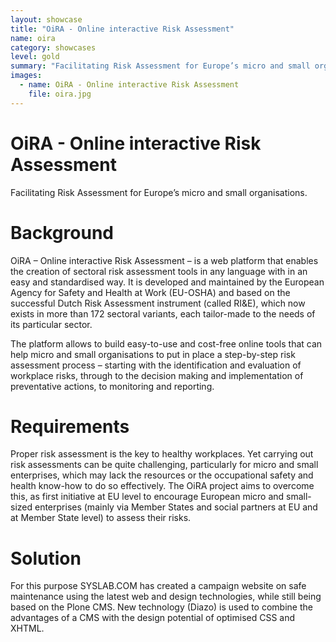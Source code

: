 ```yaml
---
layout: showcase
title: "OiRA - Online interactive Risk Assessment"
name: oira
category: showcases
level: gold
summary: "Facilitating Risk Assessment for Europe’s micro and small organisations, OiRA is a European online platform to create free and easy-to-use sectoral risk assessment tools for small and micro-companies."
images:
  - name: OiRA - Online interactive Risk Assessment
    file: oira.jpg
---
```


# OiRA - Online interactive Risk Assessment

Facilitating Risk Assessment for Europe’s micro and small organisations.

# Background

OiRA – Online interactive Risk Assessment – is a web platform that enables the creation of sectoral risk assessment tools in any language with in an easy and standardised way. It is developed and maintained by the European Agency for Safety and Health at Work (EU-OSHA) and based on the successful Dutch Risk Assessment instrument (called RI&E), which now exists in more than 172 sectoral variants, each tailor-made to the needs of its particular sector.

The platform allows to build  easy-to-use and cost-free online tools that can help micro and small organisations to put in place a step-by-step risk assessment process – starting with the identification and evaluation of workplace risks, through to the decision making and implementation of preventative actions, to monitoring and reporting.

# Requirements

Proper risk assessment is the key to healthy workplaces. Yet carrying out risk assessments can be quite challenging, particularly for micro and small enterprises, which may lack the resources or the occupational safety and health know-how to do so effectively. The OiRA project aims to overcome this, as first initiative at EU level to encourage European micro and small-sized enterprises (mainly via Member States and social partners at EU and at Member State level) to assess their risks.

# Solution

For this purpose SYSLAB.COM has created a campaign website on safe maintenance using the latest web and design technologies, while still being based on the Plone CMS. New technology (Diazo) is used to combine the advantages of a CMS with the design potential of optimised CSS and XHTML.

